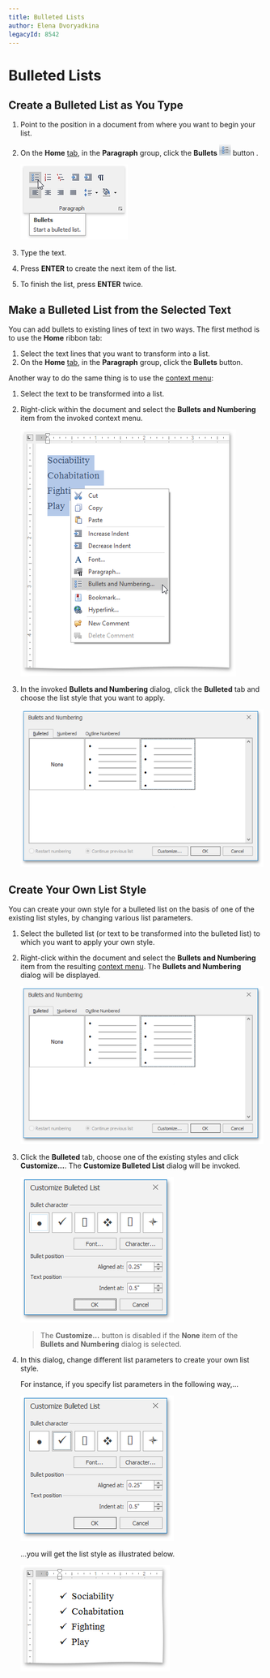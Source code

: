 ```yaml
---
title: Bulleted Lists
author: Elena Dvoryadkina
legacyId: 8542
---
```

# Bulleted Lists
## Create a Bulleted List as You Type
1. Point to the position in a document from where you want to begin your list.
2. On the **Home** [ tab](../text-editor-ui/ribbon-interface.md), in the **Paragraph** group, click the **Bullets** ![RichEdit_BulletsButton](../../../images/img12128.png) button .
	
	![RTEBulletedListRibbonMenu](../../../images/img121342.png)
3. Type the text.
4. Press **ENTER** to create the next item of the list.
5. To finish the list, press **ENTER** twice.

## Make a Bulleted List from the Selected Text
You can add bullets to existing lines of text in two ways. The first method is to use the **Home** ribbon tab:
1. Select the text lines that you want to transform into a list.
2. On the **Home** [ tab](../text-editor-ui/ribbon-interface.md), in the **Paragraph** group, click the **Bullets** button.

Another way to do the same thing is to use the [context menu](../text-editor-ui/editor-elements.md):
1. Select the text to be transformed into a list.
2. Right-click within the document and select the **Bullets and Numbering** item from the invoked context menu.
	
	![RTEBulletedListContextMenu](../../../images/img121343.png)
3. In the invoked **Bullets and Numbering** dialog, click the **Bulleted** tab and choose the list style that you want to apply.
	
	![RTEBulletsAndNumberingBulletedTab](../../../images/img121344.png)

## Create Your Own List Style
You can create your own style for a bulleted list on the basis of one of the existing list styles, by changing various list parameters.
1. Select the bulleted list (or text to be transformed into the bulleted list) to which you want to apply your own style.
2. Right-click within the document and select the **Bullets and Numbering** item from the resulting [context menu](../text-editor-ui/editor-elements.md). The **Bullets and Numbering** dialog will be displayed.
	
	![RTEBulletsAndNumberingBulletedTab](../../../images/img121344.png)
3. Click the **Bulleted** tab, choose one of the existing styles and click **Customize...**. The **Customize Bulleted List** dialog will be invoked.
	
	![RTEBulletedCustomizeLayout](../../../images/img121345.png)
	
	> The **Customize...** button is disabled if the **None** item of the **Bullets and Numbering** dialog is selected.
4. In this dialog, change different list parameters to create your own list style.
	
	For instance, if you specify list parameters in the following way,...
	
	![RTEBulletedListCustomizeCheck](../../../images/img121346.png)
	
	...you will get the list style as illustrated below.
	
	![RTEBulletedMenuResult](../../../images/img121347.png)